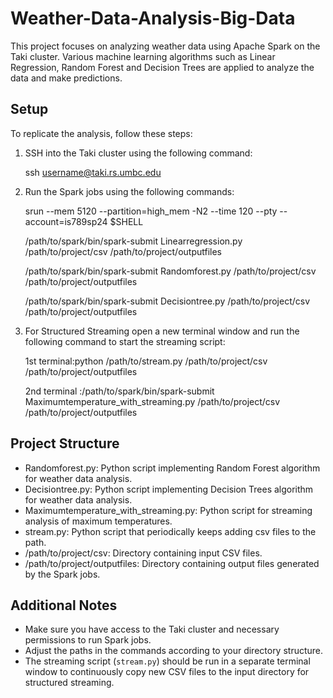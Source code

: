 # Weather-Data-Analysis-Big-Data

This project focuses on analyzing weather data using Apache Spark on the Taki cluster. Various machine learning algorithms such as Linear Regression, Random Forest and Decision Trees are applied to analyze the data and make predictions.

## Setup

To replicate the analysis, follow these steps:

1. SSH into the Taki cluster using the following command:
    
    ssh username@taki.rs.umbc.edu
    

2. Run the Spark jobs using the following commands:
    
    srun --mem 5120 --partition=high_mem -N2 --time 120 --pty --account=is789sp24 $SHELL

     /path/to/spark/bin/spark-submit Linearregression.py /path/to/project/csv /path/to/project/outputfiles

    /path/to/spark/bin/spark-submit Randomforest.py /path/to/project/csv /path/to/project/outputfiles

    /path/to/spark/bin/spark-submit Decisiontree.py /path/to/project/csv /path/to/project/outputfiles


4. For Structured Streaming open a new terminal window and run the following command to start the streaming script:
    
   1st terminal:python /path/to/stream.py /path/to/project/csv /path/to/project/outputfiles

   2nd terminal :/path/to/spark/bin/spark-submit Maximumtemperature_with_streaming.py /path/to/project/csv /path/to/project/outputfiles


    

## Project Structure

- Randomforest.py: Python script implementing Random Forest algorithm for weather data analysis.
- Decisiontree.py: Python script implementing Decision Trees algorithm for weather data analysis.
- Maximumtemperature_with_streaming.py: Python script for streaming analysis of maximum temperatures.
- stream.py: Python script that periodically keeps adding csv files to the path.
- /path/to/project/csv: Directory containing input CSV files.
- /path/to/project/outputfiles: Directory containing output files generated by the Spark jobs.

## Additional Notes

- Make sure you have access to the Taki cluster and necessary permissions to run Spark jobs.
- Adjust the paths in the commands according to your directory structure.
- The streaming script (`stream.py`) should be run in a separate terminal window to continuously copy new CSV files to the input directory for structured streaming.


